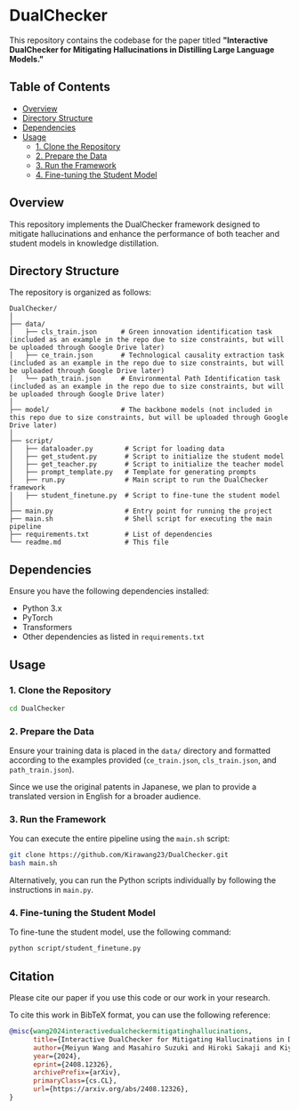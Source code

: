 # DualChecker

This repository contains the codebase for the paper titled **"Interactive DualChecker for Mitigating Hallucinations in Distilling Large Language Models."**

## Table of Contents
- [Overview](#overview)
- [Directory Structure](#directory-structure)
- [Dependencies](#dependencies)
- [Usage](#usage)
    - [1. Clone the Repository](#1-clone-the-repository)
    - [2. Prepare the Data](#2-prepare-the-data)
    - [3. Run the Framework](#3-run-the-framework)
    - [4. Fine-tuning the Student Model](#4-fine-tuning-the-student-model)

## Overview

This repository implements the DualChecker framework designed to mitigate hallucinations and enhance the performance of both teacher and student models in knowledge distillation. 
## Directory Structure

The repository is organized as follows:

```
DualChecker/
│
├── data/
│   ├── cls_train.json      # Green innovation identification task (included as an example in the repo due to size constraints, but will be uploaded through Google Drive later)
│   ├── ce_train.json       # Technological causality extraction task (included as an example in the repo due to size constraints, but will be uploaded through Google Drive later)
│   └── path_train.json     # Environmental Path Identification task (included as an example in the repo due to size constraints, but will be uploaded through Google Drive later)
│
├── model/                  # The backbone models (not included in this repo due to size constraints, but will be uploaded through Google Drive later)
│
├── script/
│   ├── dataloader.py        # Script for loading data
│   ├── get_student.py       # Script to initialize the student model
│   ├── get_teacher.py       # Script to initialize the teacher model
│   ├── prompt_template.py   # Template for generating prompts
│   ├── run.py               # Main script to run the DualChecker framework
│   ├── student_finetune.py  # Script to fine-tune the student model
│
├── main.py                  # Entry point for running the project
├── main.sh                  # Shell script for executing the main pipeline
├── requirements.txt         # List of dependencies
└── readme.md                # This file

```

## Dependencies

Ensure you have the following dependencies installed:

- Python 3.x
- PyTorch
- Transformers
- Other dependencies as listed in `requirements.txt`

## Usage

### 1. Clone the Repository

```bash
cd DualChecker
```

### 2. Prepare the Data

Ensure your training data is placed in the `data/` directory and formatted according to the examples provided (`ce_train.json`, `cls_train.json`, and `path_train.json`).

Since we use the original patents in Japanese, we plan to provide a translated version in English for a broader audience.

### 3. Run the Framework

You can execute the entire pipeline using the `main.sh` script:

```bash
git clone https://github.com/Kirawang23/DualChecker.git
bash main.sh
```

Alternatively, you can run the Python scripts individually by following the instructions in `main.py`.

### 4. Fine-tuning the Student Model

To fine-tune the student model, use the following command:

```bash
python script/student_finetune.py
```
## Citation

Please cite our paper if you use this code or our work in your research.

To cite this work in BibTeX format, you can use the following reference:

```bibtex
@misc{wang2024interactivedualcheckermitigatinghallucinations,
      title={Interactive DualChecker for Mitigating Hallucinations in Distilling Large Language Models}, 
      author={Meiyun Wang and Masahiro Suzuki and Hiroki Sakaji and Kiyoshi Izumi},
      year={2024},
      eprint={2408.12326},
      archivePrefix={arXiv},
      primaryClass={cs.CL},
      url={https://arxiv.org/abs/2408.12326}, 
}
